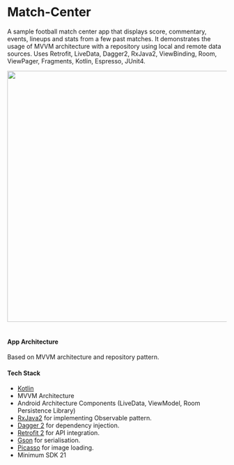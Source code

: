 # Match-Center

A sample football match center app that displays score, commentary, events, lineups and stats from a few past matches. It demonstrates the usage of MVVM architecture with a repository using local and remote data sources. Uses Retrofit, LiveData, Dagger2, RxJava2, ViewBinding, Room, ViewPager, Fragments, Kotlin, Espresso, JUnit4.


<img src="https://github.com/yburadkar/Images/blob/master/M1.png?raw=true" width="576" style="max-width:100%"> </br></br>


#### App Architecture 
Based on MVVM architecture and repository pattern.


#### Tech Stack
* [Kotlin](https://kotlinlang.org/)
* MVVM Architecture
* Android Architecture Components (LiveData, ViewModel, Room Persistence Library)
* [RxJava2](https://github.com/ReactiveX/RxJava) for implementing Observable pattern.
* [Dagger 2](https://google.github.io/dagger/) for dependency injection.
* [Retrofit 2](https://square.github.io/retrofit/) for API integration.
* [Gson](https://github.com/google/gson) for serialisation.
* [Picasso](http://square.github.io/picasso/) for image loading.
* Minimum SDK 21
